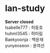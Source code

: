 # lan-study
<b>Server closed</b><br>
Isabelle777 : 허동호<br>
huhml3545 : 허미림<br>
Baekyoonja : 백윤재<br>
yunyeoseon : 윤여선<br>
